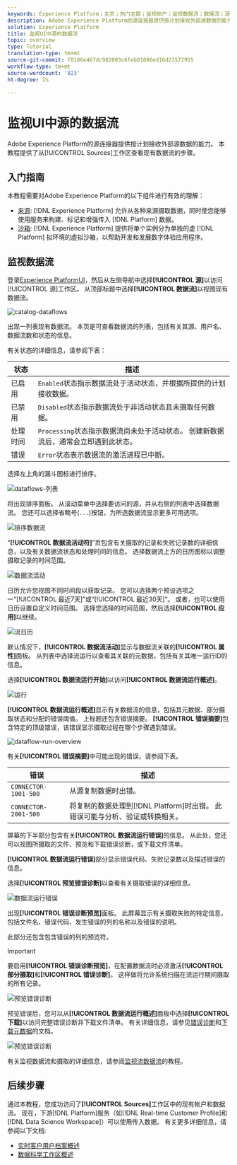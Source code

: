 ```yaml
---
keywords: Experience Platform；主页；热门主题；监视帐户；监视数据流；数据流；源
description: Adobe Experience Platform的源连接器提供按计划接收外部源数据的能力。 本教程提供了从“源”工作区查看现有数据流的步骤。
solution: Experience Platform
title: 监视UI中源的数据流
topic: overview
type: Tutorial
translation-type: tm+mt
source-git-commit: f8186e467dc982003c6feb01886ed16d23572955
workflow-type: tm+mt
source-wordcount: '823'
ht-degree: 1%

---
```



# 监视UI中源的数据流

Adobe Experience Platform的源连接器提供按计划接收外部源数据的能力。 本教程提供了从[!UICONTROL Sources]工作区查看现有数据流的步骤。

## 入门指南

本教程需要对Adobe Experience Platform的以下组件进行有效的理解：

- [来源](../../sources/home.md): [!DNL Experience Platform] 允许从各种来源摄取数据，同时使您能够使用服务来构建、标记和增强传入 [!DNL Platform] 数据。
- [沙箱](../../sandboxes/home.md): [!DNL Experience Platform] 提供将单个实例分为单独的虚 [!DNL Platform] 拟环境的虚拟沙箱，以帮助开发和发展数字体验应用程序。

## 监视数据流

登录[Experience PlatformUI](https://platform.adobe.com)，然后从左侧导航中选择&#x200B;**[!UICONTROL 源]**&#x200B;以访问[!UICONTROL 源]工作区。 从顶部标题中选择&#x200B;**[!UICONTROL 数据流]**&#x200B;以视图现有数据流。

![catalog-dataflows](../assets/ui/monitor-sources/catalog-dataflows.png)

出现一列表现有数据流。 本页是可查看数据流的列表，包括有关其源、用户名、数据流数和状态的信息。

有关状态的详细信息，请参阅下表：

| 状态 | 描述 |
| ------ | ----------- |
| 已启用 | `Enabled`状态指示数据流处于活动状态，并根据所提供的计划接收数据。 |
| 已禁用 | `Disabled`状态指示数据流处于非活动状态且未摄取任何数据。 |
| 处理时间 | `Processing`状态指示数据流尚未处于活动状态。 创建新数据流后，通常会立即遇到此状态。 |
| 错误 | `Error`状态表示数据流的激活进程已中断。 |

选择左上角的漏斗图标进行排序。

![dataflows-列表](../assets/ui/monitor-sources/dataflows-list.png)

将出现排序面板。 从滚动菜单中选择要访问的源，并从右侧的列表中选择数据流。 您还可以选择省略号(`...`)按钮，为所选数据流显示更多可用选项。

![排序数据流](../assets/ui/monitor-sources/dataflows-sort.png)

“**[!UICONTROL 数据流活动符]**”页包含有关摄取的记录和失败记录数的详细信息，以及有关数据流状态和处理时间的信息。 选择数据流上方的日历图标以调整摄取记录的时间范围。

![数据流活动](../assets/ui/monitor-sources/dataflow-activity.png)

日历允许您视图不同时间段以获取记录。 您可以选择两个预设选项之一“[!UICONTROL 最近7天]”或“[!UICONTROL 最近30天]”。 或者，也可以使用日历设置自定义时间范围。 选择您选择的时间范围，然后选择&#x200B;**[!UICONTROL 应用]**&#x200B;以继续。

![流日历](../assets/ui/monitor-sources/flow-calendar.png)

默认情况下，**[!UICONTROL 数据流活动]**&#x200B;显示与数据流关联的&#x200B;**[!UICONTROL 属性]**&#x200B;面板。 从列表中选择流运行以查看其关联的元数据，包括有关其唯一运行ID的信息。

选择&#x200B;**[!UICONTROL 数据流运行开始]**&#x200B;以访问&#x200B;**[!UICONTROL 数据流运行概述]**。

![运行](../assets/ui/monitor-sources/run-metadata.png)

**[!UICONTROL 数据流运行概述]**&#x200B;显示有关数据流的信息，包括其元数据、部分摄取状态和分配的错误阈值。 上标题还包含错误摘要。 **[!UICONTROL 错误摘要]**&#x200B;包含特定的顶级错误，该错误显示摄取过程在哪个步骤遇到错误。

![dataflow-run-overview](../assets/ui/monitor-sources/dataflow-run-overview.png)

有关&#x200B;**[!UICONTROL 错误摘要]**&#x200B;中可能出现的错误，请参阅下表。

| 错误 | 描述 |
| ---------- | ----------- |
| `CONNECTOR-1001-500` | 从源复制数据时出错。 |
| `CONNECTOR-2001-500` | 将复制的数据处理到[!DNL Platform]时出错。 此错误可能与分析、验证或转换相关。 |

屏幕的下半部分包含有关&#x200B;**[!UICONTROL 数据流运行错误]**&#x200B;的信息。 从此处，您还可以视图所摄取的文件、预览和下载错误诊断，或下载文件清单。

**[!UICONTROL 数据流运行错误]**&#x200B;部分显示错误代码、失败记录数以及描述错误的信息。

选择&#x200B;**[!UICONTROL 预览错误诊断]**&#x200B;以查看有关摄取错误的详细信息。

![数据流运行错误](../assets/ui/monitor-sources/dataflow-run-errors.png)

出现&#x200B;**[!UICONTROL 错误诊断预览]**&#x200B;面板。 此屏幕显示有关摄取失败的特定信息，包括文件名、错误代码、发生错误的列的名称以及错误的说明。

此部分还包含包含错误的列的预览符。

>[!IMPORTANT]
>
>要启用&#x200B;**[!UICONTROL 错误诊断预览]**，在配置数据流时必须激活&#x200B;**[!UICONTROL 部分摄取]**&#x200B;和&#x200B;**[!UICONTROL 错误诊断]**。 这样做将允许系统扫描在流运行期间摄取的所有记录。

![预览错误诊断](../assets/ui/monitor-sources/preview-error-diagnostics.png)

预览错误后，您可以从&#x200B;**[!UICONTROL 数据流运行概述]**&#x200B;面板中选择&#x200B;**[!UICONTROL 下载]**&#x200B;以访问完整错误诊断并下载文件清单。 有关详细信息，请参见[错误诊断](../../ingestion/batch-ingestion/partial.md#retrieve-errors)和[下载元数据](../../ingestion/batch-ingestion/partial.md#download-metadata)的文档。

![预览错误诊断](../assets/ui/monitor-sources/download.png)

有关监视数据流和摄取的详细信息，请参阅[监视流数据流](../../ingestion/quality/monitor-data-ingestion.md)的教程。

## 后续步骤

通过本教程，您成功访问了&#x200B;**[!UICONTROL Sources]**&#x200B;工作区中的现有帐户和数据流。 现在，下游[!DNL Platform]服务（如[!DNL Real-time Customer Profile]和[!DNL Data Science Workspace]）可以使用传入数据。 有关更多详细信息，请参阅以下文档:

- [实时客户用户档案概述](../../profile/home.md)
- [数据科学工作区概述](../../data-science-workspace/home.md)
